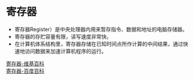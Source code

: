 # 寄存器
- 寄存器Register）是中央处理器内用来暂存指令、数据和地址的电脑存储器。
- 寄存器的存贮容量有限，读写速度非常快。
- 在计算机体系结构里，寄存器存储在已知时间点所作计算的中间结果，通过快速地访问数据来加速计算机程序的运行。  

[寄存器-维基百科](https://zh.wikipedia.org/wiki/%E5%AF%84%E5%AD%98%E5%99%A8)  
[寄存器-百度百科](https://baike.baidu.com/item/%E5%AF%84%E5%AD%98%E5%99%A8/187682?fr=aladdin)  